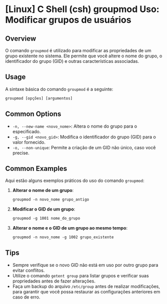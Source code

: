 # [Linux] C Shell (csh) groupmod Uso: Modificar grupos de usuários

## Overview
O comando `groupmod` é utilizado para modificar as propriedades de um grupo existente no sistema. Ele permite que você altere o nome do grupo, o identificador do grupo (GID) e outras características associadas.

## Usage
A sintaxe básica do comando `groupmod` é a seguinte:

```csh
groupmod [opções] [argumentos]
```

## Common Options
- `-n, --new-name <novo_nome>`: Altera o nome do grupo para o especificado.
- `-g, --gid <novo_gid>`: Modifica o identificador do grupo (GID) para o valor fornecido.
- `-o, --non-unique`: Permite a criação de um GID não único, caso você precise.

## Common Examples
Aqui estão alguns exemplos práticos do uso do comando `groupmod`:

1. **Alterar o nome de um grupo**:
   ```csh
   groupmod -n novo_nome grupo_antigo
   ```

2. **Modificar o GID de um grupo**:
   ```csh
   groupmod -g 1001 nome_do_grupo
   ```

3. **Alterar o nome e o GID de um grupo ao mesmo tempo**:
   ```csh
   groupmod -n novo_nome -g 1002 grupo_existente
   ```

## Tips
- Sempre verifique se o novo GID não está em uso por outro grupo para evitar conflitos.
- Utilize o comando `getent group` para listar grupos e verificar suas propriedades antes de fazer alterações.
- Faça um backup do arquivo `/etc/group` antes de realizar modificações, para garantir que você possa restaurar as configurações anteriores em caso de erro.